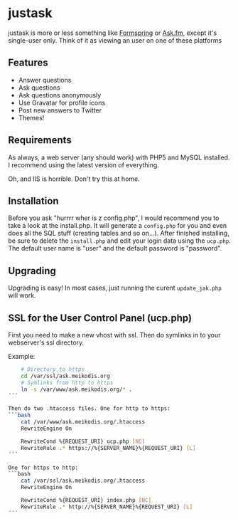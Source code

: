 # justask
justask is more or less something like [Formspring](http://formspring.me) or [Ask.fm](http://ask.fm), except it's single-user only.
Think of it as viewing an user on one of these platforms

## Features
* Answer questions
* Ask questions
* Ask questions anonymously
* Use Gravatar for profile icons
* Post new answers to Twitter
* Themes!

## Requirements
As always, a web server (any should work) with PHP5 and MySQL installed. I recommend using the latest version of everything.

Oh, and IIS is horrible. Don't try this at home.

## Installation
Before you ask "hurrrr wher is z config.php", I would recommend you to take a look at the install.php. It will generate a
`config.php` for you and even does all the SQL stuff (creating tables and so on…). After finished installing, be sure to
delete the `install.php` and edit your login data using the `ucp.php`. The default user name is "user" and the default
password is "password".

## Upgrading
Upgrading is easy! In most cases, just running the curent `update_jak.php` will work.

## SSL for the User Control Panel (ucp.php)
First you need to make a new vhost with ssl. Then do symlinks in to your webserver's ssl directory.

Example:
```bash
	# Directory to https
	cd /var/ssl/ask.meikodis.org
	# Symlinks from http to https
	ln -s /var/www/ask.meikodis.org/* .
´´´

Then do two .htaccess files. One for http to https:
```bash
	cat /var/www/ask.meikodis.org/.htaccess
	RewriteEngine On

	RewriteCond %{REQUEST_URI} ucp.php [NC]
	RewriteRule .* https://%{SERVER_NAME}%{REQUEST_URI} [L]
´´´

One for https to http:
```bash
	cat /var/ssl/ask.meikodis.org/.htaccess
	RewriteEngine On

	RewriteCond %{REQUEST_URI} index.php [NC]
	RewriteRule .* http://%{SERVER_NAME}%{REQUEST_URI} [L]
´´´
